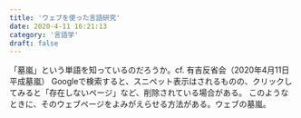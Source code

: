 ```yaml
---
title: 'ウェブを使った言語研究'
date: 2020-4-11 16:21:13
category: '言語学'
draft: false
---
```


「墓嵐」という単語を知っているのだろうか。cf. 有吉反省会（2020年4月11日 平成墓嵐）
Googleで検索すると、スニペット表示はされるものの、クリックしてみると「存在しないページ」など、削除されている場合がある。
このようなときに、そのウェブページをよみがえらせる方法がある。ウェブの墓嵐。
